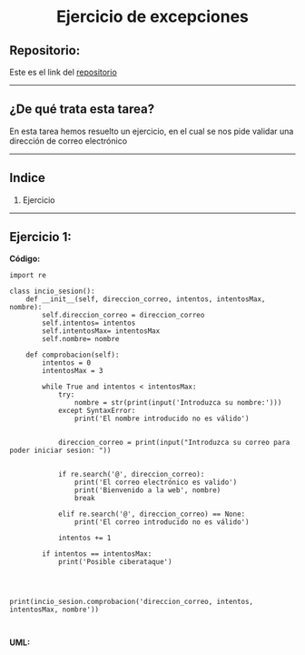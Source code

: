 <h1 align="center">	Ejercicio de excepciones</h1>

<h2>Repositorio:</h2>

Este es el link del [repositorio](https://github.com/albabernal03/ejercicios_de_excepciones_en_POO)

***

<h2>¿De qué trata esta tarea?</h2>
En esta tarea hemos resuelto un ejercicio, en el cual se nos pide validar una dirección de correo electrónico

***

## Indice

1. Ejercicio 

***

## Ejercicio 1:

**Código:**

```
import re

class incio_sesion():
    def __init__(self, direccion_correo, intentos, intentosMax, nombre):
        self.direccion_correo = direccion_correo
        self.intentos= intentos
        self.intentosMax= intentosMax
        self.nombre= nombre
         
    def comprobacion(self):
        intentos = 0
        intentosMax = 3

        while True and intentos < intentosMax:
            try:
                nombre = str(print(input('Introduzca su nombre:')))
            except SyntaxError:
                print('El nombre introducido no es válido')

    
            direccion_correo = print(input("Introduzca su correo para poder iniciar sesion: "))
   

            if re.search('@', direccion_correo):
                print('El correo electrónico es valido')
                print('Bienvenido a la web', nombre)
                break
                
            elif re.search('@', direccion_correo) == None:
                print('El correo introducido no es válido')

            intentos += 1

        if intentos == intentosMax:
            print('Posible ciberataque')
        



print(incio_sesion.comprobacion('direccion_correo, intentos, intentosMax, nombre'))            

     

```

**UML:**

